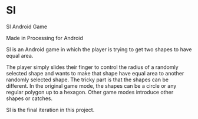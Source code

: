 # SI
SI Android Game

Made in Processing for Android

SI is an Android game in which the player is trying to get two shapes to have equal area.

The player simply slides their finger to control the radius of a randomly selected shape and wants to make that shape have equal area to another randomly selected shape.
The tricky part is that the shapes can be different. In the original game mode, the shapes can be a circle or any regular polygon up to a hexagon.
Other game modes introduce other shapes or catches.

SI is the final iteration in this project.
